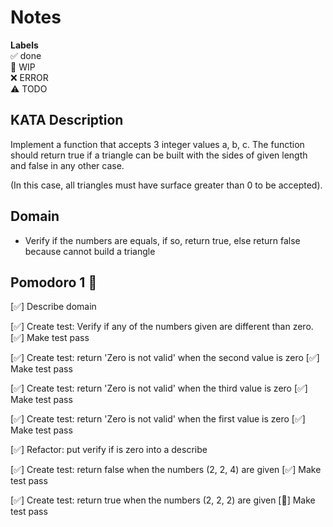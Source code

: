 # Notes

**Labels**  
✅ done  
🚧 WIP  
❌ ERROR  
⚠️ TODO

## KATA Description

Implement a function that accepts 3 integer values a, b, c. The function should return true if a triangle can be built with the sides of given length and false in any other case.

(In this case, all triangles must have surface greater than 0 to be accepted).

## Domain
- Verify if the numbers are equals, if so, return true, else return false because cannot build a triangle

## Pomodoro 1 🍅

[✅] Describe domain

[✅] Create test: Verify if any of the numbers given are different than zero.
[✅] Make test pass

[✅] Create test: return 'Zero is not valid' when the second value is zero
[✅] Make test pass

[✅] Create test: return 'Zero is not valid' when the third value is zero
[✅] Make test pass

[✅] Create test: return 'Zero is not valid' when the first value is zero
[✅] Make test pass

[✅] Refactor: put verify if is zero into a describe

[✅] Create test: return false when the numbers (2, 2, 4) are given
[✅] Make test pass

[✅] Create test: return true when the numbers (2, 2, 2) are given
[🚧] Make test pass